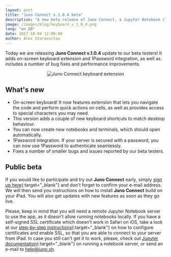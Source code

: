 ```yaml
---
layout: post
title: "Juno Connect v.1.0.4 beta"
description: "A new beta release of Juno Connect, a Jupyter Notebook client for iPad."
image: /images/blog/keyboard_v_1_0_4.png
lang: "en_GB"
date: 2017-10-04 12:00:00
author: Alex Staravoitau
---
```


Today we are releasing **Juno Connect v.1.0.4** update to our beta testers! It adds on-screen keyboard extension and 1Password integration, as well as includes a number of bug fixes and performance improvements. <!--more-->

<div style="text-align: center;">
	<img src="{{ "/images/blog/keyboard_v_1_0_4.png" | prepend: site.baseurl }}" alt="Juno Connect keyboard extension">
</div>

## What's new
* On-screen keyboard! It now features extension that lets you navigate the code and perform quick actions on cells, as well as provides access to special characters you may need.
* This version adds a couple of new keyboard shortcuts to match desktop behaviour.
* You can now create new notebooks and terminals, which should open automatically.
* 1Password integration. If your server is secured with a password, you can now use 1Password to authenticate seamlessly.
* Fixes a number of smaller bugs and issues reported by our beta testers.

## Public beta
If you would like to participate and try out **Juno Connect** early, simply [sign up here](/#mce-EMAIL){:target="_blank"} and don't forget to confirm your e-mail address. We will then send you instructions on how to install **Juno Connect** build on your iPad. You will also get updates with new features as soon as they go live.

Please, keep in mind that you will need a remote Jupyter Notebook server to use the app, as it doesn't allow running notebooks locally. If you have a self-signed SSL certificate which doesn't work in Safari on iOS, take a look at our [step-by-step instructions](/ssl-self-signed-cert){:target="_blank"} on how to configure certificates and enable SSL, so that you are able to connect to your server from iPad. In case you still can't get it to work, please, check out [Jupyter documentation](http://jupyter-notebook.readthedocs.io/en/latest/public_server.html){:target="_blank"} on running a notebook server, or send an e-mail to [help@juno.sh](mailto:help@juno.sh).
